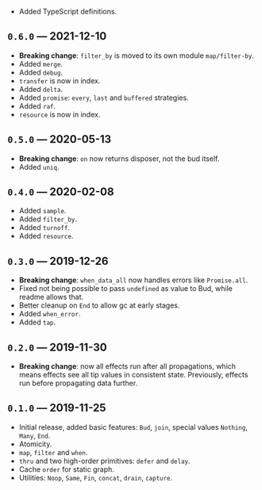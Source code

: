 * Added TypeScript definitions.

## `0.6.0` — 2021-12-10
* **Breaking change**: `filter_by` is moved to its own module `map/filter-by`.
* Added `merge`.
* Added `debug`.
* `transfer` is now in index.
* Added `delta`.
* Added `promise`: `every`, `last` and `buffered` strategies.
* Added `raf`.
* `resource` is now in index.

## `0.5.0` — 2020-05-13
* **Breaking change**: `on` now returns disposer, not the bud itself.
* Added `uniq`.

## `0.4.0` — 2020-02-08
* Added `sample`.
* Added `filter_by`.
* Added `turnoff`.
* Added `resource`.

## `0.3.0` — 2019-12-26
* **Breaking change**: `when_data_all` now handles errors like `Promise.all`.
* Fixed not being possible to pass `undefined` as value to Bud, while readme allows that.
* Better cleanup on `End` to allow gc at early stages.
* Added `when_error`.
* Added `tap`.

## `0.2.0` — 2019-11-30
* **Breaking change**: now all effects run after all propagations, which means effects see all tip values in consistent state. Previously, effects run before propagating data further.

## `0.1.0` — 2019-11-25
* Initial release, added basic features: `Bud`, `join`, special values `Nothing`, `Many`, `End`.
* Atomicity.
* `map`, `filter` and `when`.
* `thru` and two high-order primitives: `defer` and `delay`.
* Cache `order` for static graph.
* Utilities: `Noop`, `Same`, `Fin`, `concat`, `drain`, `capture`.
